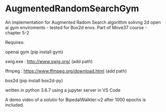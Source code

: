 # AugmentedRandomSearchGym
An implementation for Augmented Radom Search algorithm solivng 2d open ai gym enviroments - tested for Box2d envs.
Part of Move37 course - chapter 5-2

Requires:

openai gym (pip install gym)

swig.exe : http://www.swig.org/  (add path)

ffmpeg : https://www.ffmpeg.org/download.html (add path)

box2d (pip install box2d-py)

written in python 3.6.7 using a jupyter server in VS Code

A demo video of a solutio for BipedalWalkter-v2 after 1000 epochs is included.
